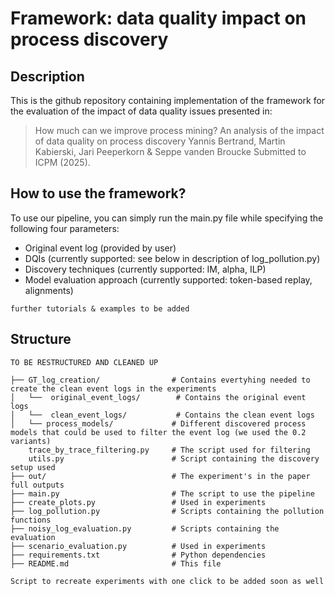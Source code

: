 # Framework: data quality impact on process discovery

## Description

This is the github repository containing implementation of the framework for the evaluation of the impact of data quality issues presented in:
> How much can we improve process mining? An analysis of the impact of data quality on process discovery
> Yannis Bertrand, Martin Kabierski, Jari Peeperkorn & Seppe vanden Broucke
Submitted to ICPM (2025).


## How to use the framework?

To use our pipeline, you can simply run the main.py file while specifying the following four parameters:
- Original event log (provided by user)
- DQIs (currently supported: see below in description of log_pollution.py)
- Discovery techniques (currently supported: IM, alpha, ILP)
- Model evaluation approach (currently supported: token-based replay, alignments)

```further tutorials & examples to be added```

## Structure

```TO BE RESTRUCTURED AND CLEANED UP```

```
├── GT_log_creation/                # Contains evertyhing needed to create the clean event logs in the experiments
│   └──  original_event_logs/        # Contains the original event logs
│   └──  clean_event_logs/           # Contains the clean event logs
│   └── process_models/             # Different discovered process models that could be used to filter the event log (we used the 0.2 variants)
    trace_by_trace_filtering.py     # The script used for filtering
    utils.py                        # Script containing the discovery setup used
├── out/                            # The experiment's in the paper full outputs 
├── main.py                         # The script to use the pipeline
├── create_plots.py                 # Used in experiments
├── log_pollution.py                # Scripts containing the pollution functions
├── noisy_log_evaluation.py         # Scripts containing the evaluation
├── scenario_evaluation.py          # Used in experiments
├── requirements.txt                # Python dependencies
├── README.md                       # This file
```

```Script to recreate experiments with one click to be added soon as well```
